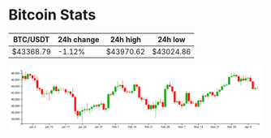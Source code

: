 # Bitcoin Stats

BTC/USDT|24h change|24h high|24h low|
|---|---|---|---|
|$43368.79|-1.12%|$43970.62|$43024.86|

<img src="./chart.svg">
